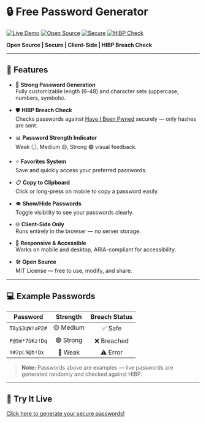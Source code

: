# 🔒 Free Password Generator

[![Live Demo](https://img.shields.io/badge/Live-Demo-blue?style=for-the-badge&logo=github-pages)](https://edwinyaboy.github.io/free-password-generator/) 
[![Open Source](https://img.shields.io/badge/Open%20Source-MIT-green?style=for-the-badge)](https://github.com/edwinyaboy/free-password-generator) 
[![Secure](https://img.shields.io/badge/Secure-Client%20Side-blue?style=for-the-badge)](https://edwinyaboy.github.io/free-password-generator/)
[![HIBP Check](https://img.shields.io/badge/HIBP-Breach%20Check-orange?style=for-the-badge)](https://haveibeenpwned.com/)

**Open Source | Secure | Client-Side | HIBP Breach Check**

---

## 🎯 Features

- 🔑 **Strong Password Generation**  
  Fully customizable length (6–48) and character sets (uppercase, numbers, symbols).  

- 🛡️ **HIBP Breach Check**  
  Checks passwords against [Have I Been Pwned](https://haveibeenpwned.com/) securely — only hashes are sent.  

- 📊 **Password Strength Indicator**  
  Weak ⚪, Medium 🟡, Strong 🟢 visual feedback.  

- ⭐ **Favorites System**  
  Save and quickly access your preferred passwords.  

- 📋 **Copy to Clipboard**  
  Click or long-press on mobile to copy a password easily.  

- 👁️ **Show/Hide Passwords**  
  Toggle visibility to see your passwords clearly.  

- 🌐 **Client-Side Only**  
  Runs entirely in the browser — no server storage.  

- 📱 **Responsive & Accessible**  
  Works on mobile and desktop, ARIA-compliant for accessibility.  

- 🛠️ **Open Source**  
  MIT License — free to use, modify, and share.

---

## 💻 Example Passwords

| Password           | Strength | Breach Status |
|------------------|:--------:|:-------------:|
| `T8y$3qW!aP2#`    | 🟡 Medium | ✅ Safe       |
| `F@9m*7bKz!Dq`    | 🟢 Strong | ❌ Breached   |
| `Y#2pL9@b!Qx`     | 🔴 Weak   | ⚠️ Error      |

> **Note:** Passwords above are examples — live passwords are generated randomly and checked against HIBP.

---

## 🔗 Try It Live

[Click here to generate your secure passwords!](https://edwinyaboy.github.io/free-password-generator/)

